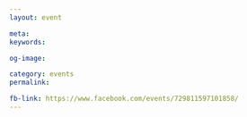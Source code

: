 ```yaml
---
layout: event

meta: 
keywords: 

og-image: 

category: events
permalink: 

fb-link: https://www.facebook.com/events/729811597101858/
---
```


